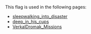 This flag is used in the following pages:
 - [sleepwalking_into_disaster](../events/sleepwalking_into_disaster.md)
 - [deep_in_his_cups](../events/deep_in_his_cups.md)
 - [VerkalDromak_Missions](../missions/VerkalDromak_Missions.md)
